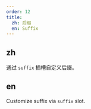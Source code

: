 ```yaml
---
order: 12
title:
  zh: 后缀
  en: Suffix
---
```


## zh

通过 `suffix` 插槽自定义后缀。

## en

Customize suffix via `suffix` slot.
